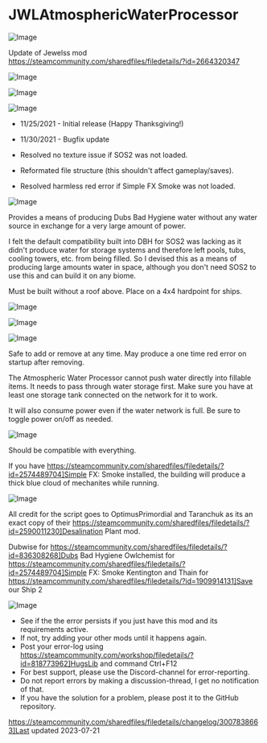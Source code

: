 # JWLAtmosphericWaterProcessor

![Image](https://i.imgur.com/buuPQel.png)

Update of Jewelss mod https://steamcommunity.com/sharedfiles/filedetails/?id=2664320347

![Image](https://i.imgur.com/pufA0kM.png)

	
![Image](https://i.imgur.com/Z4GOv8H.png)


![Image](https://i.imgur.com/B1FaoPN.png)


-  11/25/2021 - Initial release (Happy Thanksgiving!)
-  11/30/2021 - Bugfix update

- Resolved no texture issue if SOS2 was not loaded.
- Reformated file structure (this shouldn't affect gameplay/saves).
- Resolved harmless red error if Simple FX Smoke was not loaded.




![Image](https://i.imgur.com/wjEEjzA.png)


Provides a means of producing Dubs Bad Hygiene water without any water source in exchange for a very large amount of power.

I felt the default compatibility built into DBH for SOS2 was lacking as it didn't produce water for storage systems and therefore left pools, tubs, cooling towers, etc. from being filled. So I devised this as a means of producing large amounts water in space, although you don't need SOS2 to use this and can build it on any biome.

Must be built without a roof above. Place on a 4x4 hardpoint for ships.

![Image](https://i.imgur.com/peIshrV.png)


![Image](https://i.imgur.com/Si815dG.png)


![Image](https://i.imgur.com/w0iHNjH.png)


Safe to add or remove at any time. May produce a one time red error on startup after removing.

The Atmospheric Water Processor cannot push water directly into fillable items. It needs to pass through water storage first. Make sure you have at least one storage tank connected on the network for it to work. 

It will also consume power even if the water network is full. Be sure to toggle power on/off as needed.

![Image](https://i.imgur.com/uuFolk0.png)


Should be compatible with everything.

If you have https://steamcommunity.com/sharedfiles/filedetails/?id=2574489704]Simple FX: Smoke installed, the building will produce a thick blue cloud of mechanites while running.

![Image](https://i.imgur.com/gF2nf26.png)


All credit for the script goes to OptimusPrimordial and Taranchuk as its an exact copy of their https://steamcommunity.com/sharedfiles/filedetails/?id=2590011230]Desalination Plant mod.

Dubwise for https://steamcommunity.com/sharedfiles/filedetails/?id=836308268]Dubs Bad Hygiene
Owlchemist for https://steamcommunity.com/sharedfiles/filedetails/?id=2574489704]Simple FX: Smoke
Kentington and Thain for https://steamcommunity.com/sharedfiles/filedetails/?id=1909914131]Save our Ship 2

![Image](https://i.imgur.com/PwoNOj4.png)



-  See if the the error persists if you just have this mod and its requirements active.
-  If not, try adding your other mods until it happens again.
-  Post your error-log using https://steamcommunity.com/workshop/filedetails/?id=818773962]HugsLib and command Ctrl+F12
-  For best support, please use the Discord-channel for error-reporting.
-  Do not report errors by making a discussion-thread, I get no notification of that.
-  If you have the solution for a problem, please post it to the GitHub repository.


https://steamcommunity.com/sharedfiles/filedetails/changelog/3007838663]Last updated 2023-07-21

